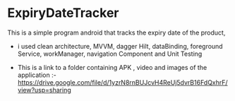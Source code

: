 # ExpiryDateTracker

 This is a simple program android that tracks the expiry date of the product,
 - i used clean architecture, MVVM, dagger Hilt, dataBinding, foreground Service, workManager, navigation Component and Unit Testing
 
 - This is a link to a folder containing APK , video and images of the application :-  
    https://drive.google.com/file/d/1yzrN8rnBUJcvH4ReUj5dvrB16FdQxhrF/view?usp=sharing
